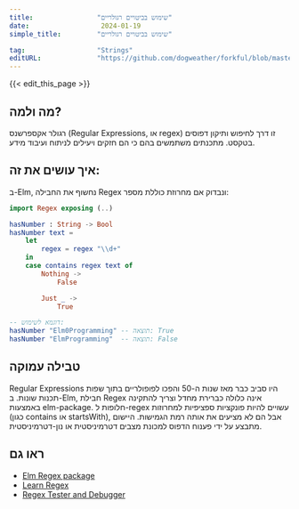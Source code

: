 ```yaml
---
title:                "שימוש בביטויים רגולריים"
date:                  2024-01-19
simple_title:         "שימוש בביטויים רגולריים"

tag:                  "Strings"
editURL:              "https://github.com/dogweather/forkful/blob/master/content/he/elm/using-regular-expressions.md"
---
```


{{< edit_this_page >}}

## מה ולמה?
רגולר אקספרשנס (Regular Expressions, או regex) זו דרך לחיפוש ותיקון דפוסים בטקסט. מתכנתים משתמשים בהם כי הם חזקים ויעילים לניתוח ועיבוד מידע.

## איך עושים את זה:
ב-Elm, נחשוף את החבילה Regex ונבדוק אם מחרוזת כוללת מספר:

```Elm
import Regex exposing (..)

hasNumber : String -> Bool
hasNumber text =
    let
        regex = regex "\\d+"
    in
    case contains regex text of
        Nothing ->
            False

        Just _ ->
            True

-- דוגמא לשימוש:
hasNumber "Elm0Programming" -- תוצאה: True
hasNumber "ElmProgramming"  -- תוצאה: False
```

## טבילה עמוקה
Regular Expressions היו סביב כבר מאז שנות ה-50 והפכו לפופולריים בתוך שפות תכנות שונות. ב-Elm, חבילת Regex אינה כלולה כברירת מחדל וצריך להתקינה באמצעות elm-package. חלופות ל-regex עשויים להיות פונקציות ספציפיות למחרוזות (כגון contains או startsWith), אבל הם לא מציעים את אותה רמת הגמישות. היישום מתבצע על ידי פענוח הדפוס למכונת מצבים דטרמיניסטית או נון-דטרמיניסטית.

## ראו גם
- [Elm Regex package](http://package.elm-lang.org/packages/elm/regex/latest)
- [Learn Regex](https://regexone.com/)
- [Regex Tester and Debugger](https://regex101.com/)
